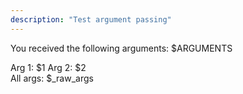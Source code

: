 ```yaml
---
description: "Test argument passing"
---
```


You received the following arguments: $ARGUMENTS

Arg 1: $1
Arg 2: $2  
All args: $_raw_args
